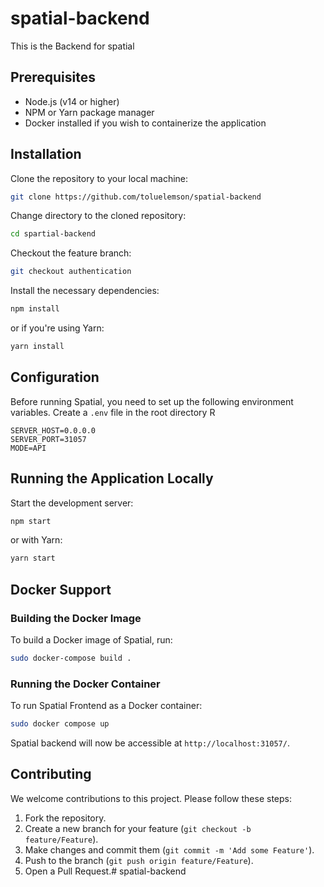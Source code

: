 # spatial-backend

This is the Backend for spatial

## Prerequisites

- Node.js (v14 or higher)
- NPM or Yarn package manager
- Docker installed if you wish to containerize the application

## Installation

Clone the repository to your local machine:

```bash
git clone https://github.com/toluelemson/spatial-backend
```

Change directory to the cloned repository:

```bash
cd spartial-backend
```

Checkout the feature branch:

```bash
git checkout authentication
```

Install the necessary dependencies:

```bash
npm install
```

or if you're using Yarn:

```bash
yarn install
```

## Configuration

Before running Spatial, you need to set up the following environment variables. Create a `.env` file in the root directory
R
```env
SERVER_HOST=0.0.0.0
SERVER_PORT=31057
MODE=API
```

## Running the Application Locally

Start the development server:

```bash
npm start
```

or with Yarn:

```bash
yarn start
```

## Docker Support

### Building the Docker Image

To build a Docker image of Spatial, run:

```bash
sudo docker-compose build .
```

### Running the Docker Container

To run Spatial Frontend as a Docker container:

```bash
sudo docker compose up
```

Spatial backend will now be accessible at `http://localhost:31057/`.


## Contributing

We welcome contributions to this project. Please follow these steps:

1. Fork the repository.
2. Create a new branch for your feature (`git checkout -b feature/Feature`).
3. Make changes and commit them (`git commit -m 'Add some Feature'`).
4. Push to the branch (`git push origin feature/Feature`).
5. Open a Pull Request.# spatial-backend
